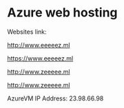 # Azure web hosting
Websites link:

http://www.eeeeez.ml

https://www.eeeeez.ml

http://www.zeeeee.ml

http://www.zeeeee.ml

AzureVM IP Address: 23.98.66.98
